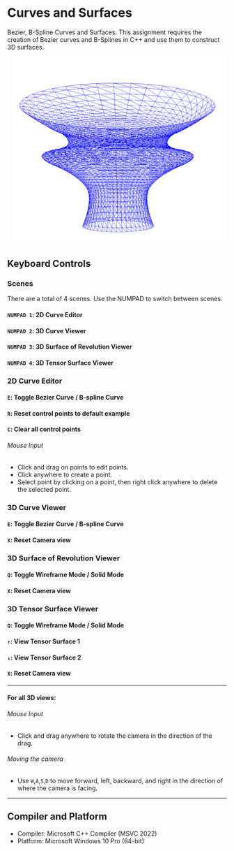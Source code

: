 # Curves and Surfaces

Bezier, B-Spline Curves and Surfaces. This assignment requires the creation of Bezier curves and B-Splines in C++ and use them to construct 3D surfaces.

![surface](453-skeleton/surface.png)

## Keyboard Controls
### Scenes
There are a total of 4 scenes. Use the NUMPAD to switch between scenes.
#### `NUMPAD 1`: 2D Curve Editor
#### `NUMPAD 2`: 3D Curve Viewer
#### `NUMPAD 3`: 3D Surface of Revolution Viewer
#### `NUMPAD 4`: 3D Tensor Surface Viewer

### 2D Curve Editor
#### `E`: Toggle Bezier Curve / B-spline Curve
#### `R`: Reset control points to default example
#### `C`: Clear all control points
###### Mouse Input
- Click and drag on points to edit points.
- Click anywhere to create a point.
- Select point by clicking on a point, then right click anywhere to delete the selected point.

### 3D Curve Viewer
#### `E`: Toggle Bezier Curve / B-spline Curve
#### `X`: Reset Camera view

### 3D Surface of Revolution Viewer
#### `Q`: Toggle Wireframe Mode / Solid Mode
#### `X`: Reset Camera view

### 3D Tensor Surface Viewer
#### `Q`: Toggle Wireframe Mode / Solid Mode
#### `↑`: View Tensor Surface 1
#### `↓`: View Tensor Surface 2
#### `X`: Reset Camera view

---
#### For all 3D views:
###### Mouse Input
- Click and drag anywhere to rotate the camera in the direction of the drag.
###### Moving the camera
- Use `W`,`A`,`S`,`D` to move forward, left, backward, and right in the direction of where the camera is facing.
---
## Compiler and Platform
- Compiler: Microsoft C++ Compiler (MSVC 2022)
- Platform: Microsoft Windows 10 Pro (64-bit)
